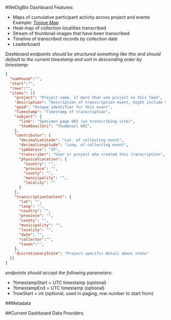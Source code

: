 #WeDigBio Dashboard Features:

* Maps of cumulative participant activity across project and events
Example: [Torque Map](https://www.wedigbio.org/content/transcription-activity-map)
* Heat-map of collection localities transcribed
* Stream of thumbnail images that have been transcribed
* Timeline of transcribed records by collection date
* Leaderboard

_Dashboard endpoints should be structured something like this and should default to the current timestamp and sort in descending order by timestamp:_
```json
{
  "numFound":"",
  "start":"",
  "rows":"",
  "items": [{
    "project": "Project name, if more than one project on this feed",
    "description": "Description of transcription event, might include Specimen name or Collector Name/Collection Name or Collection ID",
    "guid": "Unique identifier for this event",
    "timestamp": "Timestamp of transcription",
    "subject": {
      "link": "Specimen page URI (on transcribing site)",
      "thumbnailUri": "Thumbnail URI",
    },
    "contributor": {
      "decimalLatitude": "Lat. of collecting event",
      "decimalLongitude": "Long. of collecting event",
      "ipAddress": "IP",
      "transcriber": "User or project who created this transcription",
      "physicalLocation": {
        "country": "",
        "province": "",
        "county": "",
        "municipality": "",
        "locality": ""
      }
    },
    "transcriptionContent": {
      "lat": "",
      "long": "",
      "country": "",
      "province": "",
      "county": "",
      "municipality": "",
      "locality": "",
      "date": "",
      "collector":"",
      "taxon":"",
    },
    "discretionaryState": "Project-specific detail about state"
  }]
}
```
_endpoints should accept the following parameters:_
  * ?timestampStart = UTC timestamp (optional)
  * ?timestampEnd = UTC timestamp (optional)
  * ?rowStart = int  (optional, used in paging, row number to start from)

##Metadata



##Current Dashboard Data Providers


